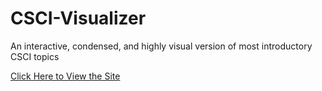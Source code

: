 # CSCI-Visualizer
An interactive, condensed, and highly visual version of most introductory CSCI topics

[Click Here to View the Site](http://colbyhaskell.com/Visual-CS/)

